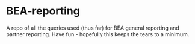 # BEA-reporting
A repo of all the queries used (thus far) for BEA general reporting and partner reporting. Have fun - hopefully this keeps the tears to a minimum.
